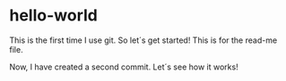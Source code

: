 # hello-world
This is the first time I use git. So let´s get started!
This is for the read-me file.

Now, I have created a second commit. Let´s see how it works!
